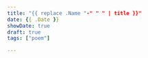```yaml
---
title: "{{ replace .Name "-" " " | title }}"
date: {{ .Date }}
showDate: true
draft: true
tags: ["poem"]

---
```



